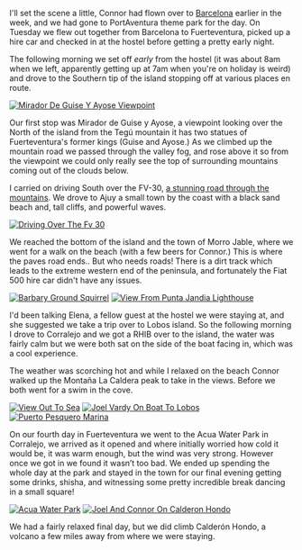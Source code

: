 <!--moml:meta
Title: 2018 Fuerteventura
Date: 2018-04-01
Hero: view-from-top-of-calderon-hondo
Intro: Myself and Connor had a 5 day fly-drive holiday in Fuerteventura; volcanoes, beaches, thrill rides, and laughs.
-->

I'll set the scene a little, Connor had flown over to [Barcelona](/living-in-barcelona/) earlier in the week, and we had gone to PortAventura theme park for the day. On Tuesday we flew out together from Barcelona to Fuerteventura, picked up a hire car and checked in at the hostel before getting a pretty early night.

The following morning we set off _early_ from the hostel (it was about 8am when we left, apparently getting up at 7am when you're on holiday is weird) and drove to the Southern tip of the island stopping off at various places en route.

<div class="gallery">
    <a href="/2018-fuerteventura/mirador-de-guise-y-ayose-viewpoint-2000.jpg"><img alt="Mirador De Guise Y Ayose Viewpoint" srcset="/2014-barcelona/mirador-de-guise-y-ayose-viewpoint-400.jpg, /2018-fuerteventura/mirador-de-guise-y-ayose-viewpoint-800.jpg 800w, /2018-fuerteventura/mirador-de-guise-y-ayose-viewpoint-1200.jpg 1200w, /2018-fuerteventura/mirador-de-guise-y-ayose-viewpoint-1600.jpg 1600w, /2018-fuerteventura/mirador-de-guise-y-ayose-viewpoint-2000.jpg 2000w" src="/2018-fuerteventura/mirador-de-guise-y-ayose-viewpoint-400.jpg"></a>
</div>

Our first stop was Mirador de Guise y Ayose, a viewpoint looking over the North of the island from the Tegú mountain it has two statues of Fuerteventura's former kings (Guise and Ayose.) As we climbed up the mountain road we passed through the valley fog, and rose above it so from the viewpoint we could only really see the top of surrounding mountains coming out of the clouds below.

I carried on driving South over the FV-30, [a stunning road through the mountains](http://www.dangerousroads.org/europe/spain/7857-fv-30.html). We drove to Ajuy a small town by the coast with a black sand beach and, tall cliffs, and powerful waves.

<div class="gallery">
    <a href="/2018-fuerteventura/driving-over-the-fv-30-2000.jpg"><img alt="Driving Over The Fv 30" srcset="/2014-barcelona/driving-over-the-fv-30-400.jpg, /2018-fuerteventura/driving-over-the-fv-30-800.jpg 800w, /2018-fuerteventura/driving-over-the-fv-30-1200.jpg 1200w, /2018-fuerteventura/driving-over-the-fv-30-1600.jpg 1600w, /2018-fuerteventura/driving-over-the-fv-30-2000.jpg 2000w" src="/2018-fuerteventura/driving-over-the-fv-30-400.jpg"></a>
</div>

We reached the bottom of the island and the town of Morro Jable, where we went for a walk on the beach (with a few beers for Connor.) This is where the paves road ends.. But who needs roads! There is a dirt track which leads to the extreme western end of the peninsula, and fortunately the Fiat 500 hire car didn't have any issues.

<div class="gallery">
    <a href="/2018-fuerteventura/barbary-ground-squirrel-2000.jpg"><img alt="Barbary Ground Squirrel" srcset="/2014-barcelona/barbary-ground-squirrel-400.jpg, /2018-fuerteventura/barbary-ground-squirrel-800.jpg 800w, /2018-fuerteventura/barbary-ground-squirrel-1200.jpg 1200w, /2018-fuerteventura/barbary-ground-squirrel-1600.jpg 1600w, /2018-fuerteventura/barbary-ground-squirrel-2000.jpg 2000w" src="/2018-fuerteventura/barbary-ground-squirrel-400.jpg"></a>
    <a href="/2018-fuerteventura/view-from-punta-jandia-lighthouse-2000.jpg"><img alt="View From Punta Jandia Lighthouse" srcset="/2014-barcelona/view-from-punta-jandia-lighthouse-400.jpg, /2018-fuerteventura/view-from-punta-jandia-lighthouse-800.jpg 800w, /2018-fuerteventura/view-from-punta-jandia-lighthouse-1200.jpg 1200w, /2018-fuerteventura/view-from-punta-jandia-lighthouse-1600.jpg 1600w, /2018-fuerteventura/view-from-punta-jandia-lighthouse-2000.jpg 2000w" src="/2018-fuerteventura/view-from-punta-jandia-lighthouse-400.jpg"></a>
</div>

I'd been talking Elena, a fellow guest at the hostel we were staying at, and she suggested we take a trip over to Lobos island. So the following morning I drove to Corralejo and we got a RHIB over to the island, the water was fairly calm but we were both sat on the side of the boat facing in, which was a cool experience.

The weather was scorching hot and while I relaxed on the beach Connor walked up the Montaña La Caldera peak to take in the views. Before we both went for a swim in the cove.

<div class="gallery">
    <a href="/2018-fuerteventura/view-out-to-sea-2000.jpg"><img alt="View Out To Sea" srcset="/2014-barcelona/view-out-to-sea-400.jpg, /2018-fuerteventura/view-out-to-sea-800.jpg 800w, /2018-fuerteventura/view-out-to-sea-1200.jpg 1200w, /2018-fuerteventura/view-out-to-sea-1600.jpg 1600w, /2018-fuerteventura/view-out-to-sea-2000.jpg 2000w" src="/2018-fuerteventura/view-out-to-sea-400.jpg"></a>
    <a href="/2018-fuerteventura/joel-vardy-on-boat-to-lobos-2000.jpg"><img alt="Joel Vardy On Boat To Lobos" srcset="/2014-barcelona/joel-vardy-on-boat-to-lobos-400.jpg, /2018-fuerteventura/joel-vardy-on-boat-to-lobos-800.jpg 800w, /2018-fuerteventura/joel-vardy-on-boat-to-lobos-1200.jpg 1200w, /2018-fuerteventura/joel-vardy-on-boat-to-lobos-1600.jpg 1600w, /2018-fuerteventura/joel-vardy-on-boat-to-lobos-2000.jpg 2000w" src="/2018-fuerteventura/joel-vardy-on-boat-to-lobos-400.jpg"></a>
    <a href="/2018-fuerteventura/puerto-pesquero-marina-2000.jpg"><img alt="Puerto Pesquero Marina" srcset="/2014-barcelona/puerto-pesquero-marina-400.jpg, /2018-fuerteventura/puerto-pesquero-marina-800.jpg 800w, /2018-fuerteventura/puerto-pesquero-marina-1200.jpg 1200w, /2018-fuerteventura/puerto-pesquero-marina-1600.jpg 1600w, /2018-fuerteventura/puerto-pesquero-marina-2000.jpg 2000w" src="/2018-fuerteventura/puerto-pesquero-marina-400.jpg"></a>
</div>

On our fourth day in Fuerteventura we went to the Acua Water Park in Corralejo, we arrived as it opened and where initially worried how cold it would be, it was warm enough, but the wind was very strong. However once we got in we found it wasn’t too bad. We ended up spending the whole day at the park and stayed in the town for our final evening getting some drinks, shisha, and witnessing some pretty incredible break dancing in a small square!

<div class="gallery">
    <a href="/2018-fuerteventura/acua-water-park-2000.jpg"><img alt="Acua Water Park" srcset="/2014-barcelona/acua-water-park-400.jpg, /2018-fuerteventura/acua-water-park-800.jpg 800w, /2018-fuerteventura/acua-water-park-1200.jpg 1200w, /2018-fuerteventura/acua-water-park-1600.jpg 1600w, /2018-fuerteventura/acua-water-park-2000.jpg 2000w" src="/2018-fuerteventura/acua-water-park-400.jpg"></a>
    <a href="/2018-fuerteventura/joel-and-connor-on-calderon-hondo-2000.jpg"><img alt="Joel And Connor On Calderon Hondo" srcset="/2014-barcelona/joel-and-connor-on-calderon-hondo-400.jpg, /2018-fuerteventura/joel-and-connor-on-calderon-hondo-800.jpg 800w, /2018-fuerteventura/joel-and-connor-on-calderon-hondo-1200.jpg 1200w, /2018-fuerteventura/joel-and-connor-on-calderon-hondo-1600.jpg 1600w, /2018-fuerteventura/joel-and-connor-on-calderon-hondo-2000.jpg 2000w" src="/2018-fuerteventura/joel-and-connor-on-calderon-hondo-400.jpg"></a>
</div>

We had a fairly relaxed final day, but we did climb Calderón Hondo, a volcano a few miles away from where we were staying.
